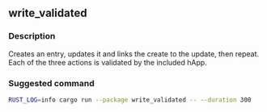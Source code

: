 ## write_validated

### Description

Creates an entry, updates it and links the create to the update, then repeat. Each of the three actions is validated
by the included hApp.

### Suggested command

```bash
RUST_LOG=info cargo run --package write_validated -- --duration 300
```
